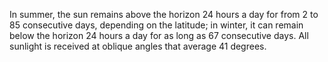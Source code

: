 In summer, the sun remains above the horizon 24 hours a day for from 2 to 85 consecutive days, depending on the latitude; in winter, it can remain below the horizon 24 hours a day for as long as 67 consecutive days. All sunlight is received at oblique angles that average 41 degrees. 
